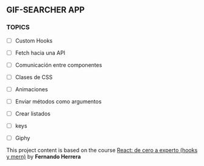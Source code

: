 ## GIF-SEARCHER APP



### TOPICS

- [ ] Custom Hooks
- [ ] Fetch hacia una API
- [ ] Comunicación entre componentes
- [ ] Clases de CSS
- [ ] Animaciones
- [ ] Enviar métodos como argumentos
- [ ] Crear listados
- [ ] keys
- [ ] Giphy



This project content is based on the course [React: de cero a experto (hooks y mern)](https://www.udemy.com/share/103dsUBksSdFlTQHQ=/) by **Fernando Herrera**
